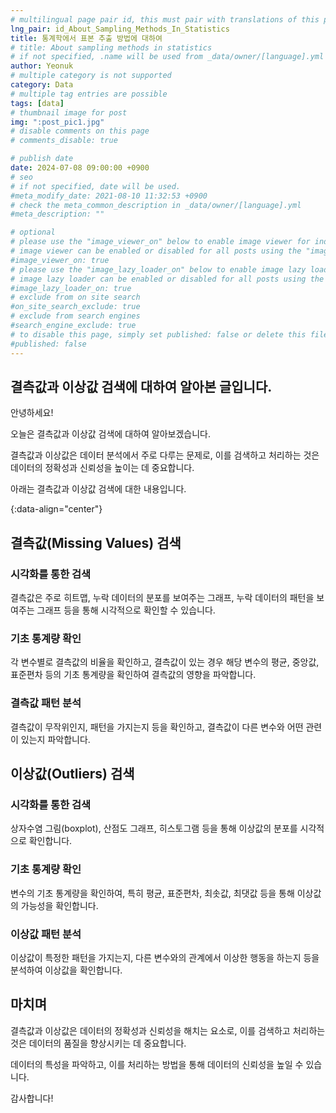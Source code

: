 ```yaml
---
# multilingual page pair id, this must pair with translations of this page. (This name must be unique)
lng_pair: id_About_Sampling_Methods_In_Statistics
title: 통계학에서 표본 추출 방법에 대하여
# title: About sampling methods in statistics
# if not specified, .name will be used from _data/owner/[language].yml
author: Yeonuk
# multiple category is not supported
category: Data
# multiple tag entries are possible
tags: [data]
# thumbnail image for post
img: ":post_pic1.jpg"
# disable comments on this page
# comments_disable: true

# publish date
date: 2024-07-08 09:00:00 +0900
# seo
# if not specified, date will be used.
#meta_modify_date: 2021-08-10 11:32:53 +0900
# check the meta_common_description in _data/owner/[language].yml
#meta_description: ""

# optional
# please use the "image_viewer_on" below to enable image viewer for individual pages or posts (_posts/ or [language]/_posts folders).
# image viewer can be enabled or disabled for all posts using the "image_viewer_posts: true" setting in _data/conf/main.yml.
#image_viewer_on: true
# please use the "image_lazy_loader_on" below to enable image lazy loader for individual pages or posts (_posts/ or [language]/_posts folders).
# image lazy loader can be enabled or disabled for all posts using the "image_lazy_loader_posts: true" setting in _data/conf/main.yml.
#image_lazy_loader_on: true
# exclude from on site search
#on_site_search_exclude: true
# exclude from search engines
#search_engine_exclude: true
# to disable this page, simply set published: false or delete this file
#published: false
---
```


<!-- outline-start -->

## 결측값과 이상값 검색에 대하여 알아본 글입니다.

안녕하세요!

오늘은 결측값과 이상값 검색에 대하여 알아보겠습니다.

결측값과 이상값은 데이터 분석에서 주로 다루는 문제로, 이를 검색하고 처리하는 것은 데이터의 정확성과 신뢰성을 높이는 데 중요합니다.

아래는 결측값과 이상값 검색에 대한 내용입니다.

{:data-align="center"}

<!-- outline-end -->

## 결측값(Missing Values) 검색

### 시각화를 통한 검색

결측값은 주로 히트맵, 누락 데이터의 분포를 보여주는 그래프, 누락 데이터의 패턴을 보여주는 그래프 등을 통해 시각적으로 확인할 수 있습니다.

### 기초 통계량 확인

각 변수별로 결측값의 비율을 확인하고, 결측값이 있는 경우 해당 변수의 평균, 중앙값, 표준편차 등의 기초 통계량을 확인하여 결측값의 영향을 파악합니다.

### 결측값 패턴 분석

결측값이 무작위인지, 패턴을 가지는지 등을 확인하고, 결측값이 다른 변수와 어떤 관련이 있는지 파악합니다.

## 이상값(Outliers) 검색

### 시각화를 통한 검색

상자수염 그림(boxplot), 산점도 그래프, 히스토그램 등을 통해 이상값의 분포를 시각적으로 확인합니다.

### 기초 통계량 확인

변수의 기초 통계량을 확인하여, 특히 평균, 표준편차, 최솟값, 최댓값 등을 통해 이상값의 가능성을 확인합니다.

### 이상값 패턴 분석

이상값이 특정한 패턴을 가지는지, 다른 변수와의 관계에서 이상한 행동을 하는지 등을 분석하여 이상값을 확인합니다.

## 마치며

결측값과 이상값은 데이터의 정확성과 신뢰성을 해치는 요소로, 이를 검색하고 처리하는 것은 데이터의 품질을 향상시키는 데 중요합니다.

데이터의 특성을 파악하고, 이를 처리하는 방법을 통해 데이터의 신뢰성을 높일 수 있습니다.

감사합니다!
